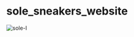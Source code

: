 # sole_sneakers_website
<img src='https://i.postimg.cc/yD1hrRJ8/sole-I.png' border='0' alt='sole-I'/>
